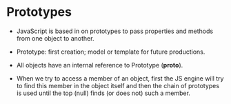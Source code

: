 # Prototypes

- JavaScript is based in on prototypes to pass properties and methods
from one object to another.

- Prototype: first creation; model or template for future productions.

- All objects have an internal reference to Prototype (__proto__).

- When we try to access a member of an object, first the JS engine will try to find this member in the object itself and then the chain of prototypes is used until the top (null) finds (or does not) such a member.